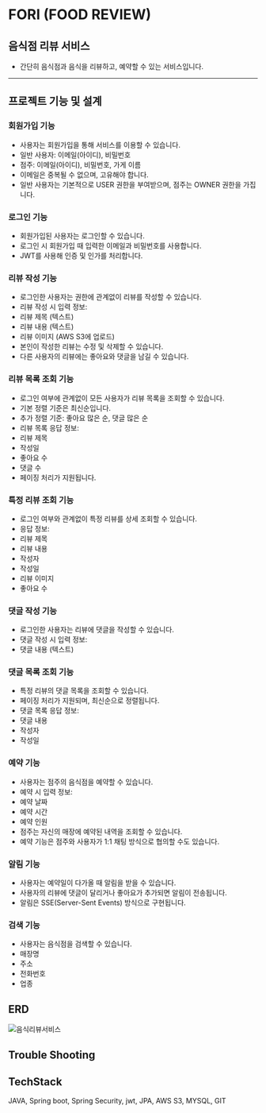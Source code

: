 # FORI (FOOD REVIEW)
## 음식점 리뷰 서비스
- 간단히 음식점과 음식을 리뷰하고, 예약할 수 있는 서비스입니다.
------------------------------------------------------------------------------------------------------
## 프로젝트 기능 및 설계

### 회원가입 기능
 - 사용자는 회원가입을 통해 서비스를 이용할 수 있습니다.
 - 일반 사용자: 이메일(아이디), 비밀번호
 - 점주: 이메일(아이디), 비밀번호, 가게 이름
 - 이메일은 중복될 수 없으며, 고유해야 합니다.
 - 일반 사용자는 기본적으로 USER 권한을 부여받으며, 점주는 OWNER 권한을 가집니다.

### 로그인 기능
 - 회원가입된 사용자는 로그인할 수 있습니다.
 - 로그인 시 회원가입 때 입력한 이메일과 비밀번호를 사용합니다.
 - JWT를 사용해 인증 및 인가를 처리합니다.

### 리뷰 작성 기능
 - 로그인한 사용자는 권한에 관계없이 리뷰를 작성할 수 있습니다.
 - 리뷰 작성 시 입력 정보:
 - 리뷰 제목 (텍스트)
 - 리뷰 내용 (텍스트)
 - 리뷰 이미지 (AWS S3에 업로드)
 - 본인이 작성한 리뷰는 수정 및 삭제할 수 있습니다.
 - 다른 사용자의 리뷰에는 좋아요와 댓글을 남길 수 있습니다.

### 리뷰 목록 조회 기능
 - 로그인 여부에 관계없이 모든 사용자가 리뷰 목록을 조회할 수 있습니다.
 - 기본 정렬 기준은 최신순입니다.
 - 추가 정렬 기준: 좋아요 많은 순, 댓글 많은 순
 - 리뷰 목록 응답 정보:
 - 리뷰 제목
 - 작성일
 - 좋아요 수
 - 댓글 수
 - 페이징 처리가 지원됩니다.

### 특정 리뷰 조회 기능
 - 로그인 여부와 관계없이 특정 리뷰를 상세 조회할 수 있습니다.
 - 응답 정보:
 - 리뷰 제목
 - 리뷰 내용
 - 작성자
 - 작성일
 - 리뷰 이미지
 - 좋아요 수

### 댓글 작성 기능
 - 로그인한 사용자는 리뷰에 댓글을 작성할 수 있습니다.
 - 댓글 작성 시 입력 정보:
 - 댓글 내용 (텍스트)

### 댓글 목록 조회 기능
 - 특정 리뷰의 댓글 목록을 조회할 수 있습니다.
 - 페이징 처리가 지원되며, 최신순으로 정렬됩니다.
 - 댓글 목록 응답 정보:
 - 댓글 내용
 - 작성자
 - 작성일

### 예약 기능
- 사용자는 점주의 음식점을 예약할 수 있습니다.
- 예약 시 입력 정보:
- 예약 날짜
- 예약 시간
- 예약 인원
- 점주는 자신의 매장에 예약된 내역을 조회할 수 있습니다.
- 예약 기능은 점주와 사용자가 1:1 채팅 방식으로 협의할 수도 있습니다.

### 알림 기능
- 사용자는 예약일이 다가올 때 알림을 받을 수 있습니다.
- 사용자의 리뷰에 댓글이 달리거나 좋아요가 추가되면 알림이 전송됩니다.
- 알림은 SSE(Server-Sent Events) 방식으로 구현됩니다.

### 검색 기능
- 사용자는 음식점을 검색할 수 있습니다.
- 매장명
- 주소
- 전화번호
- 업종


## ERD
![음식리뷰서비스](https://github.com/user-attachments/assets/962ba0e0-3eec-4827-a405-15dbc29f7b40)


## Trouble Shooting

## TechStack
JAVA, Spring boot, Spring Security, jwt, JPA, AWS S3, MYSQL, GIT  
